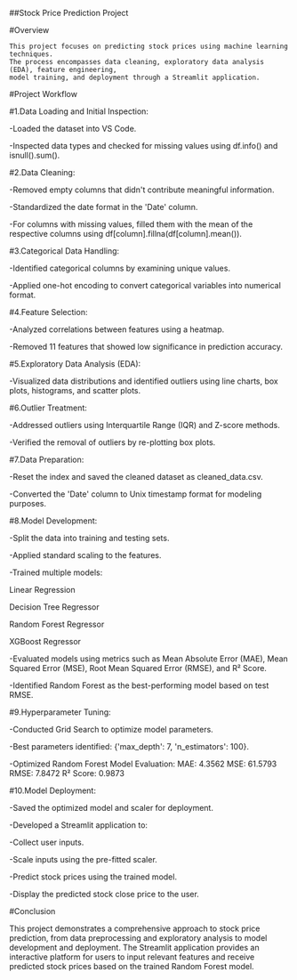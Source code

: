##Stock Price Prediction Project

#Overview

    This project focuses on predicting stock prices using machine learning techniques.
    The process encompasses data cleaning, exploratory data analysis (EDA), feature engineering,
    model training, and deployment through a Streamlit application.

#Project Workflow

#1.Data Loading and Initial Inspection:

-Loaded the dataset into VS Code.

-Inspected data types and checked for missing values using df.info() and isnull().sum().
 
#2.Data Cleaning:

-Removed empty columns that didn't contribute meaningful 
 information.

-Standardized the date format in the 'Date' column.

-For columns with missing values, filled them with the mean of the 
 respective columns using df[column].fillna(df[column].mean()).

#3.Categorical Data Handling:

-Identified categorical columns by examining unique values.

-Applied one-hot encoding to convert categorical variables into 
 numerical format.

#4.Feature Selection:

-Analyzed correlations between features using a heatmap.

-Removed 11 features that showed low significance in prediction 
 accuracy.

#5.Exploratory Data Analysis (EDA):

-Visualized data distributions and identified outliers using line 
 charts, box plots, histograms, and scatter plots.

#6.Outlier Treatment:

-Addressed outliers using Interquartile Range (IQR) and Z-score 
 methods.

-Verified the removal of outliers by re-plotting box plots.

#7.Data Preparation:

-Reset the index and saved the cleaned dataset as cleaned_data.csv.

-Converted the 'Date' column to Unix timestamp format for modeling 
 purposes.

#8.Model Development:

-Split the data into training and testing sets.

-Applied standard scaling to the features.

-Trained multiple models:

 Linear Regression
 
 Decision Tree Regressor
 
 Random Forest Regressor
 
 XGBoost Regressor

-Evaluated models using metrics such as Mean Absolute Error (MAE), 
 Mean Squared Error (MSE), Root Mean Squared Error (RMSE), and R² 
 Score.

-Identified Random Forest as the best-performing model based on 
 test RMSE.

#9.Hyperparameter Tuning:

-Conducted Grid Search to optimize model parameters.


-Best parameters identified: {'max_depth': 7, 'n_estimators': 100}.

-Optimized Random Forest Model Evaluation:
 MAE: 4.3562
 MSE: 61.5793
 RMSE: 7.8472
 R² Score: 0.9873

#10.Model Deployment:

-Saved the optimized model and scaler for deployment.

-Developed a Streamlit application to:

-Collect user inputs.

-Scale inputs using the pre-fitted scaler.

-Predict stock prices using the trained model.

-Display the predicted stock close price to the user.

#Conclusion

This project demonstrates a comprehensive approach to stock price prediction, 
from data preprocessing and exploratory analysis to model development and deployment. 
The Streamlit application provides an interactive platform for users to input relevant features 
and receive predicted stock prices based on the trained Random Forest model.

